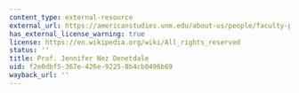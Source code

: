 ```yaml
---
content_type: external-resource
external_url: https://americanstudies.unm.edu/about-us/people/faculty-profiles/jennifer-nez-denetdale.html
has_external_license_warning: true
license: https://en.wikipedia.org/wiki/All_rights_reserved
status: ''
title: Prof. Jennifer Nez Denetdale
uid: f2e0dbf5-367e-426e-9225-8b4cb0496b69
wayback_url: ''
---
```

